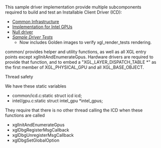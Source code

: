 This sample driver implementation provide multiple subcomponents required to build and test an Installable Client Driver (ICD):
- [Common Infrastructure](common)
- [Implementation for Intel GPUs](intel)
- [Null driver](nulldrv)
- [*Sample Driver Tests*](../tests)
    - Now includes Golden images to verify xgl_render_tests rendering.

common/ provides helper and utility functions, as well as all XGL entry points
except xglInitAndEnumerateGpus.  Hardware drivers are required to provide that
function, and to embed a "XGL_LAYER_DISPATCH_TABLE *" as the first member of
XGL_PHYSICAL_GPU and all XGL_BASE_OBJECT.

Thread safety

 We have these static variables

  - common/icd.c:static struct icd icd;
  - intel/gpu.c:static struct intel_gpu *intel_gpus;

 They require that there is no other thread calling the ICD when these
 functions are called

  - xglInitAndEnumerateGpus
  - xglDbgRegisterMsgCallback
  - xglDbgUnregisterMsgCallback
  - xglDbgSetGlobalOption
